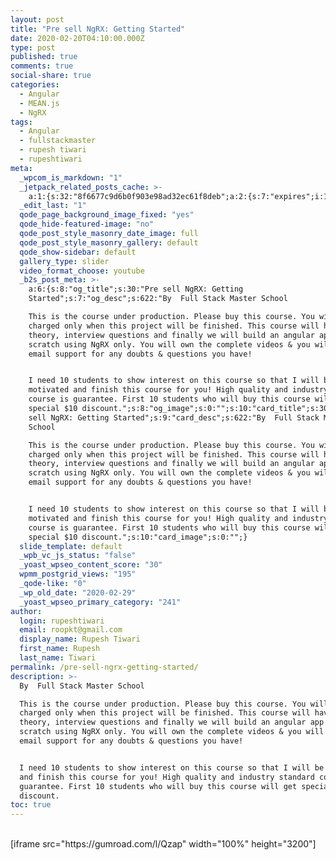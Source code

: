 ```yaml
---
layout: post
title: "Pre sell NgRX: Getting Started"
date: 2020-02-20T04:10:00.000Z
type: post
published: true
comments: true
social-share: true
categories:
  - Angular
  - MEAN.js
  - NgRX
tags:
  - Angular
  - fullstackmaster
  - rupesh tiwari
  - rupeshtiwari
meta:
  _wpcom_is_markdown: "1"
  _jetpack_related_posts_cache: >-
    a:1:{s:32:"8f6677c9d6b0f903e98ad32ec61f8deb";a:2:{s:7:"expires";i:1611328280;s:7:"payload";a:3:{i:0;a:1:{s:2:"id";i:3308;}i:1;a:1:{s:2:"id";i:850;}i:2;a:1:{s:2:"id";i:2912;}}}}
  _edit_last: "1"
  qode_page_background_image_fixed: "yes"
  qode_hide-featured-image: "no"
  qode_post_style_masonry_date_image: full
  qode_post_style_masonry_gallery: default
  qode_show-sidebar: default
  gallery_type: slider
  video_format_choose: youtube
  _b2s_post_meta: >-
    a:6:{s:8:"og_title";s:30:"Pre sell NgRX: Getting
    Started";s:7:"og_desc";s:622:"By  Full Stack Master School

    This is the course under production. Please buy this course. You will be
    charged only when this project will be finished. This course will have NgRX
    theory, interview questions and finally we will build an angular app from
    scratch using NgRX only. You will own the complete videos & you will receive
    email support for any doubts & questions you have! 


    I need 10 students to show interest on this course so that I will be
    motivated and finish this course for you! High quality and industry standard
    course is guarantee. First 10 students who will buy this course will get
    special $10 discount.";s:8:"og_image";s:0:"";s:10:"card_title";s:30:"Pre
    sell NgRX: Getting Started";s:9:"card_desc";s:622:"By  Full Stack Master
    School

    This is the course under production. Please buy this course. You will be
    charged only when this project will be finished. This course will have NgRX
    theory, interview questions and finally we will build an angular app from
    scratch using NgRX only. You will own the complete videos & you will receive
    email support for any doubts & questions you have! 


    I need 10 students to show interest on this course so that I will be
    motivated and finish this course for you! High quality and industry standard
    course is guarantee. First 10 students who will buy this course will get
    special $10 discount.";s:10:"card_image";s:0:"";}
  slide_template: default
  _wpb_vc_js_status: "false"
  _yoast_wpseo_content_score: "30"
  wpmm_postgrid_views: "195"
  _qode-like: "0"
  _wp_old_date: "2020-02-29"
  _yoast_wpseo_primary_category: "241"
author:
  login: rupeshtiwari
  email: roopkt@gmail.com
  display_name: Rupesh Tiwari
  first_name: Rupesh
  last_name: Tiwari
permalink: /pre-sell-ngrx-getting-started/
description: >-
  By  Full Stack Master School

  This is the course under production. Please buy this course. You will be
  charged only when this project will be finished. This course will have NgRX
  theory, interview questions and finally we will build an angular app from
  scratch using NgRX only. You will own the complete videos & you will receive
  email support for any doubts & questions you have! 


  I need 10 students to show interest on this course so that I will be motivated
  and finish this course for you! High quality and industry standard course is
  guarantee. First 10 students who will buy this course will get special $10
  discount.
toc: true
---
```


<p><!-- wp:shortcode --><br />
[iframe src="https://gumroad.com/l/Qzap" width="100%" height="3200"]<br />
<!-- /wp:shortcode --></p>
